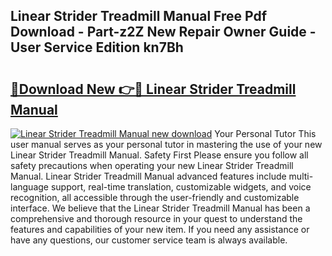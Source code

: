 ## Linear Strider Treadmill Manual Free Pdf Download - Part-z2Z New Repair Owner Guide - User Service Edition kn7Bh

# <h2><a href="http://cf16219.oget.top/?id=Linear+Strider+Treadmill+Manual">🔗Download New 👉🔴 Linear Strider Treadmill Manual</a></h2>

[![Linear Strider Treadmill Manual new download](https://i.imgur.com/5g1atiW.png)](http://cf16219.oget.top/?id=Linear+Strider+Treadmill+Manual)
Your Personal Tutor This user manual serves as your personal tutor in mastering the use of your new Linear Strider Treadmill Manual. Safety First Please ensure you follow all safety precautions when operating your new Linear Strider Treadmill Manual. Linear Strider Treadmill Manual advanced features include multi-language support, real-time translation, customizable widgets, and voice recognition, all accessible through the user-friendly and customizable interface. We believe that the Linear Strider Treadmill Manual has been a comprehensive and thorough resource in your quest to understand the features and capabilities of your new item. If you need any assistance or have any questions, our customer service team is always available.
